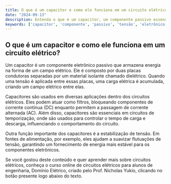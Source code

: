 ```yaml
---
title: O que é um capacitor e como ele funciona em um circuito elétrico?
date: "2024-09-13"
description: Entenda o que é um capacitor, um componente passivo essencial em circuitos elétricos, e como ele funciona.
keywords: ['capacitor', 'componente', 'passivo', 'tensão', 'eletrônico']
---
```


## O que é um capacitor e como ele funciona em um circuito elétrico?

Um capacitor é um componente eletrônico passivo que armazena energia na forma de um campo elétrico. Ele é composto por duas placas condutoras separadas por um material isolante chamado dielétrico. Quando uma tensão é aplicada entre essas placas, uma carga elétrica é acumulada, criando um campo elétrico entre elas.

Capacitores são usados em diversas aplicações dentro dos circuitos elétricos. Eles podem atuar como filtros, bloqueando componentes de corrente contínua (DC) enquanto permitem a passagem de corrente alternada (AC). Além disso, capacitores são essenciais em circuitos de temporização, onde são usados para controlar o tempo de carga e descarga, influenciando o comportamento do circuito.

Outra função importante dos capacitores é a estabilização de tensão. Em fontes de alimentação, por exemplo, eles ajudam a suavizar flutuações de tensão, garantindo um fornecimento de energia mais estável para os componentes eletrônicos.

Se você gostou deste conteúdo e quer aprender mais sobre circuitos elétricos, conheça o curso online de circuitos elétricos para alunos de engenharia, Domínio Elétrico, criado pelo Prof. Nicholas Yukio, clicando no botão presente logo abaixo do texto.
